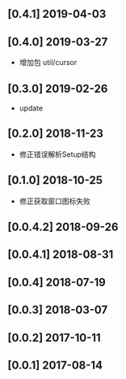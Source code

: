 ## [0.4.1] 2019-04-03


## [0.4.0] 2019-03-27

*  增加包 util/cursor

## [0.3.0] 2019-02-26

*  update

## [0.2.0] 2018-11-23

*  修正错误解析Setup结构

## [0.1.0] 2018-10-25

*  修正获取窗口图标失败

## [0.0.4.2] 2018-09-26


## [0.0.4.1] 2018-08-31


## [0.0.4] 2018-07-19


## [0.0.3] 2018-03-07


## [0.0.2] 2017-10-11


## [0.0.1] 2017-08-14


